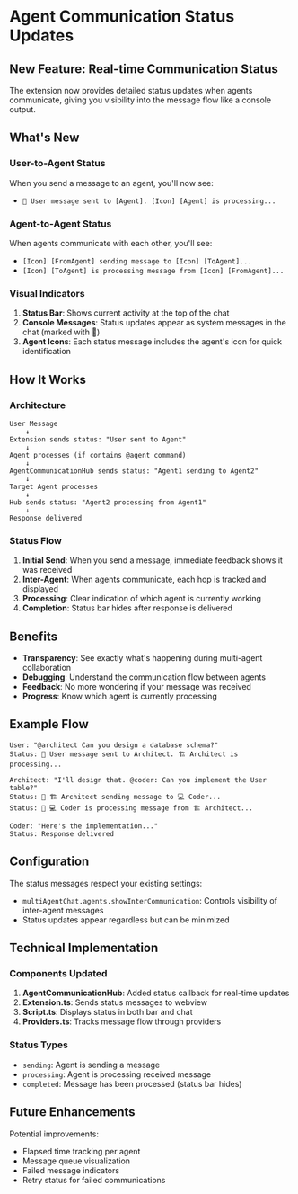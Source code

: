 # Agent Communication Status Updates

## New Feature: Real-time Communication Status

The extension now provides detailed status updates when agents communicate, giving you visibility into the message flow like a console output.

## What's New

### User-to-Agent Status
When you send a message to an agent, you'll now see:
- `📨 User message sent to [Agent]. [Icon] [Agent] is processing...`

### Agent-to-Agent Status
When agents communicate with each other, you'll see:
- `[Icon] [FromAgent] sending message to [Icon] [ToAgent]...`
- `[Icon] [ToAgent] is processing message from [Icon] [FromAgent]...`

### Visual Indicators

1. **Status Bar**: Shows current activity at the top of the chat
2. **Console Messages**: Status updates appear as system messages in the chat (marked with 🔄)
3. **Agent Icons**: Each status message includes the agent's icon for quick identification

## How It Works

### Architecture
```
User Message
    ↓
Extension sends status: "User sent to Agent"
    ↓
Agent processes (if contains @agent command)
    ↓
AgentCommunicationHub sends status: "Agent1 sending to Agent2"
    ↓
Target Agent processes
    ↓
Hub sends status: "Agent2 processing from Agent1"
    ↓
Response delivered
```

### Status Flow

1. **Initial Send**: When you send a message, immediate feedback shows it was received
2. **Inter-Agent**: When agents communicate, each hop is tracked and displayed
3. **Processing**: Clear indication of which agent is currently working
4. **Completion**: Status bar hides after response is delivered

## Benefits

- **Transparency**: See exactly what's happening during multi-agent collaboration
- **Debugging**: Understand the communication flow between agents
- **Feedback**: No more wondering if your message was received
- **Progress**: Know which agent is currently processing

## Example Flow

```
User: "@architect Can you design a database schema?"
Status: 📨 User message sent to Architect. 🏗️ Architect is processing...

Architect: "I'll design that. @coder: Can you implement the User table?"
Status: 🔄 🏗️ Architect sending message to 💻 Coder...
Status: 🔄 💻 Coder is processing message from 🏗️ Architect...

Coder: "Here's the implementation..."
Status: Response delivered
```

## Configuration

The status messages respect your existing settings:
- `multiAgentChat.agents.showInterCommunication`: Controls visibility of inter-agent messages
- Status updates appear regardless but can be minimized

## Technical Implementation

### Components Updated

1. **AgentCommunicationHub**: Added status callback for real-time updates
2. **Extension.ts**: Sends status messages to webview
3. **Script.ts**: Displays status in both bar and chat
4. **Providers.ts**: Tracks message flow through providers

### Status Types

- `sending`: Agent is sending a message
- `processing`: Agent is processing received message
- `completed`: Message has been processed (status bar hides)

## Future Enhancements

Potential improvements:
- Elapsed time tracking per agent
- Message queue visualization
- Failed message indicators
- Retry status for failed communications